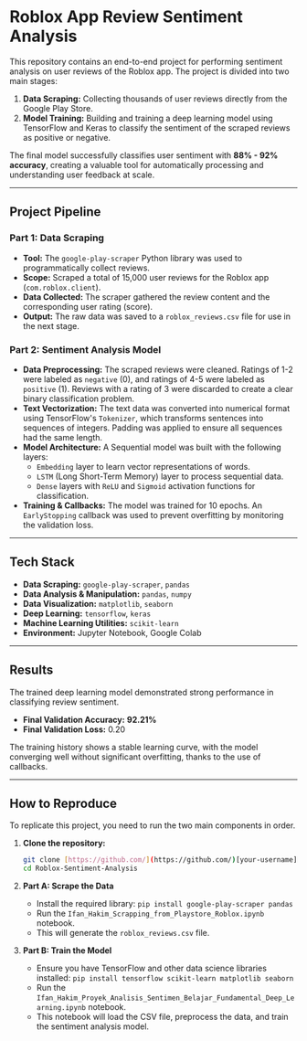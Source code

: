 # Roblox App Review Sentiment Analysis

This repository contains an end-to-end project for performing sentiment analysis on user reviews of the Roblox app. The project is divided into two main stages:

1.  **Data Scraping:** Collecting thousands of user reviews directly from the Google Play Store.
2.  **Model Training:** Building and training a deep learning model using TensorFlow and Keras to classify the sentiment of the scraped reviews as positive or negative.

The final model successfully classifies user sentiment with **88% - 92% accuracy**, creating a valuable tool for automatically processing and understanding user feedback at scale.

---

## Project Pipeline

### Part 1: Data Scraping

* **Tool:** The `google-play-scraper` Python library was used to programmatically collect reviews.
* **Scope:** Scraped a total of 15,000 user reviews for the Roblox app (`com.roblox.client`).
* **Data Collected:** The scraper gathered the review content and the corresponding user rating (score).
* **Output:** The raw data was saved to a `roblox_reviews.csv` file for use in the next stage.

### Part 2: Sentiment Analysis Model

* **Data Preprocessing:** The scraped reviews were cleaned. Ratings of 1-2 were labeled as `negative` (0), and ratings of 4-5 were labeled as `positive` (1). Reviews with a rating of 3 were discarded to create a clear binary classification problem.
* **Text Vectorization:** The text data was converted into numerical format using TensorFlow's `Tokenizer`, which transforms sentences into sequences of integers. Padding was applied to ensure all sequences had the same length.
* **Model Architecture:** A Sequential model was built with the following layers:
    * `Embedding` layer to learn vector representations of words.
    * `LSTM` (Long Short-Term Memory) layer to process sequential data.
    * `Dense` layers with `ReLU` and `Sigmoid` activation functions for classification.
* **Training & Callbacks:** The model was trained for 10 epochs. An `EarlyStopping` callback was used to prevent overfitting by monitoring the validation loss.

---

## Tech Stack

* **Data Scraping:** `google-play-scraper`, `pandas`
* **Data Analysis & Manipulation:** `pandas`, `numpy`
* **Data Visualization:** `matplotlib`, `seaborn`
* **Deep Learning:** `tensorflow`, `keras`
* **Machine Learning Utilities:** `scikit-learn`
* **Environment:** Jupyter Notebook, Google Colab

---

## Results

The trained deep learning model demonstrated strong performance in classifying review sentiment.

* **Final Validation Accuracy:** **92.21%**
* **Final Validation Loss:** 0.20

The training history shows a stable learning curve, with the model converging well without significant overfitting, thanks to the use of callbacks.

---

## How to Reproduce

To replicate this project, you need to run the two main components in order.

1.  **Clone the repository:**
    ```bash
    git clone [https://github.com/](https://github.com/)[your-username]/Roblox-Sentiment-Analysis.git
    cd Roblox-Sentiment-Analysis
    ```

2.  **Part A: Scrape the Data**
    * Install the required library: `pip install google-play-scraper pandas`
    * Run the `Ifan_Hakim_Scrapping_from_Playstore_Roblox.ipynb` notebook.
    * This will generate the `roblox_reviews.csv` file.

3.  **Part B: Train the Model**
    * Ensure you have TensorFlow and other data science libraries installed: `pip install tensorflow scikit-learn matplotlib seaborn`
    * Run the `Ifan_Hakim_Proyek_Analisis_Sentimen_Belajar_Fundamental_Deep_Learning.ipynb` notebook.
    * This notebook will load the CSV file, preprocess the data, and train the sentiment analysis model.
